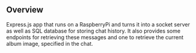 ## Overview
Express.js app that runs on a RaspberryPi and turns it into a socket server as well as SQL database for storing chat history.  It also provides some endpoints for retrieving these messages and one to retrieve the current album image, specified in the chat.
